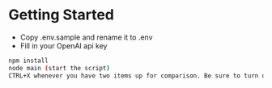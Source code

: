 # Getting Started

- Copy .env.sample and rename it to .env
- Fill in your OpenAI api key

```bash
npm install
node main (start the script)
CTRL+X whenever you have two items up for comparison. Be sure to turn on advanced tooltips in D4 
```
